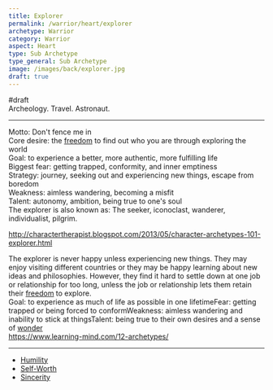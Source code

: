 ```yaml
---
title: Explorer
permalink: /warrior/heart/explorer
archetype: Warrior
category: Warrior
aspect: Heart
type: Sub Archetype
type_general: Sub Archetype
image: /images/back/explorer.jpg
draft: true
---
```

#draft   
Archeology. Travel. Astronaut.   
  
---  
Motto: Don't fence me in  
Core desire: the [freedom](/lover/spirit/jester/freedom) to find out who you are through exploring the world  
Goal: to experience a better, more authentic, more fulfilling life  
Biggest fear: getting trapped, conformity, and inner emptiness  
Strategy: journey, seeking out and experiencing new things, escape from boredom  
Weakness: aimless wandering, becoming a misfit  
Talent: autonomy, ambition, being true to one's soul  
The explorer is also known as: The seeker, iconoclast, wanderer, individualist, pilgrim.  
  
http://charactertherapist.blogspot.com/2013/05/character-archetypes-101-explorer.html  
  
The explorer is never happy unless experiencing new things. They may enjoy visiting different countries or they may be happy learning about new ideas and philosophies. However, they find it hard to settle down at one job or relationship for too long, unless the job or relationship lets them retain their [freedom](/lover/spirit/jester/freedom) to explore.  
Goal: to experience as much of life as possible in one lifetimeFear: getting trapped or being forced to conformWeakness: aimless wandering and inability to stick at thingsTalent: being true to their own desires and a sense of [wonder](/lover/mind/innocent/wonder)  
https://www.learning-mind.com/12-archetypes/  

---
- [Humility](/warrior/heart/explorer/humility)
- [Self-Worth](/warrior/heart/explorer/self-worth)
- [Sincerity](/warrior/heart/explorer/sincerity)
